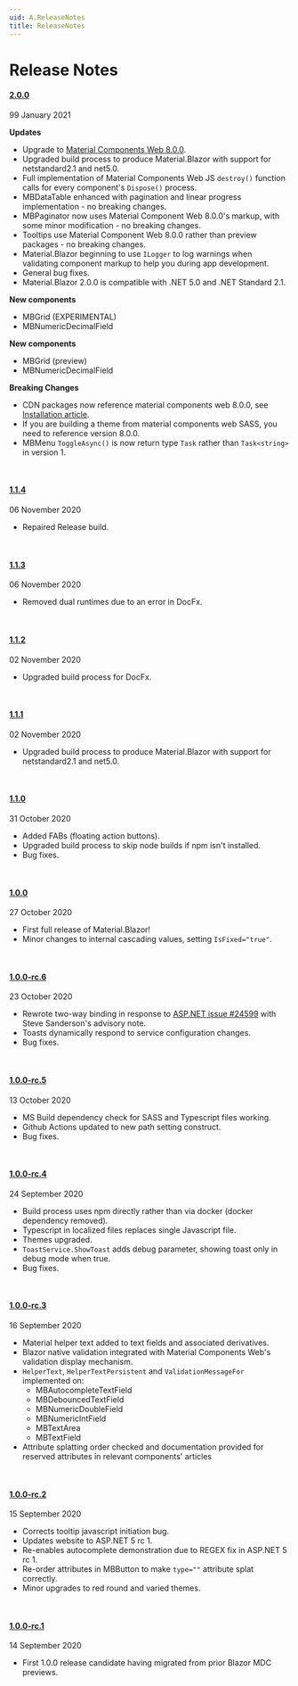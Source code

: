 ```yaml
---
uid: A.ReleaseNotes
title: ReleaseNotes
---
```

# Release Notes

#### [2.0.0](https://github.com/Material-Blazor/Material.Blazor/tree/2.0.0)
99 January 2021

**Updates**

- Upgrade to [Material Components Web 8.0.0](https://github.com/material-components/material-components-web/tree/v8.0.0/packages).
- Upgraded build process to produce Material.Blazor with support for netstandard2.1 and net5.0.
- Full implementation of Material Components Web JS `destroy()` function calls for every component's `Dispose()` process.
- MBDataTable enhanced with pagination and linear progress implementation - no breaking changes.
- MBPaginator now uses Material Component Web 8.0.0's markup, with some minor modification - no breaking changes.
- Tooltips use Material Component Web 8.0.0 rather than preview packages - no breaking changes.
- Material.Blazor beginning to use `ILogger` to log warnings when validating component markup to help you during app development.
- General bug fixes.
- Material.Blazor 2.0.0 is compatible with .NET 5.0 and .NET Standard 2.1.

**New components**

- MBGrid (EXPERIMENTAL)
- MBNumericDecimalField


**New components**

- MBGrid (preview)
- MBNumericDecimalField


**Breaking Changes**

- CDN packages now reference material components web 8.0.0, see [Installation article](xref:A.Installation).
- If you are building a theme from material components web SASS, you need to reference version 8.0.0.
- MBMenu `ToggleAsync()` is now return type `Task` rather than `Task<string>` in version 1.

<br />


#### [1.1.4](https://github.com/Material-Blazor/Material.Blazor/tree/1.1.4)
06 November 2020

- Repaired Release build.

<br />


#### [1.1.3](https://github.com/Material-Blazor/Material.Blazor/tree/1.1.3)
06 November 2020

- Removed dual runtimes due to an error in DocFx.

<br />


#### [1.1.2](https://github.com/Material-Blazor/Material.Blazor/tree/1.1.2)
02 November 2020

- Upgraded build process for DocFx.

<br />


#### [1.1.1](https://github.com/Material-Blazor/Material.Blazor/tree/1.1.1)
02 November 2020

- Upgraded build process to produce Material.Blazor with support for netstandard2.1 and net5.0.

<br />


#### [1.1.0](https://github.com/Material-Blazor/Material.Blazor/tree/1.1.0)
31 October 2020

- Added FABs (floating action buttons).
- Upgraded build process to skip node builds if npm isn't installed.
- Bug fixes.

<br />


#### [1.0.0](https://github.com/Material-Blazor/Material.Blazor/tree/1.0.0)
27 October 2020

- First full release of Material.Blazor!
- Minor changes to internal cascading values, setting `IsFixed="true"`.

<br />


#### [1.0.0-rc.6](https://github.com/Material-Blazor/Material.Blazor/tree/1.0.0-rc.6)
23 October 2020

- Rewrote two-way binding in response to [ASP.NET issue #24599](https://github.com/dotnet/aspnetcore/issues/24599#issuecomment-697588562) with Steve Sanderson's advisory note.
- Toasts dynamically respond to service configuration changes.
- Bug fixes.

<br />


#### [1.0.0-rc.5](https://github.com/Material-Blazor/Material.Blazor/tree/1.0.0-rc.5)
13 October 2020

- MS Build dependency check for SASS and Typescript files working.
- Github Actions updated to new path setting construct.
- Bug fixes.

<br />


#### [1.0.0-rc.4](https://github.com/Material-Blazor/Material.Blazor/tree/1.0.0-rc.4)
24 September 2020

- Build process uses npm directly rather than via docker (docker dependency removed).
- Typescript in localized files replaces single Javascript file.
- Themes upgraded.
- `ToastService.ShowToast` adds debug parameter, showing toast only in debug mode when true.
- Bug fixes.

<br />


#### [1.0.0-rc.3](https://github.com/Material-Blazor/Material.Blazor/tree/1.0.0-rc.3)
16 September 2020

- Material helper text added to text fields and associated derivatives.
- Blazor native validation integrated with Material Components Web's validation display mechanism.
- `HelperText`, `HelperTextPersistent` and `ValidationMessageFor` implemented on:
  - MBAutocompleteTextField
  - MBDebouncedTextField
  - MBNumericDoubleField
  - MBNumericIntField
  - MBTextArea
  - MBTextField
- Attribute splatting order checked and documentation provided for reserved attributes in relevant components' articles

<br />


#### [1.0.0-rc.2](https://github.com/Material-Blazor/Material.Blazor/tree/1.0.0-rc.2)
15 September 2020

- Corrects tooltip javascript initiation bug.
- Updates website to ASP.NET 5 rc 1.
- Re-enables autocomplete demonstration due to REGEX fix in ASP.NET 5 rc 1.
- Re-order attributes in MBButton to make `type=""` attribute splat correctly.
- Minor upgrades to red round and varied themes.

<br />


#### [1.0.0-rc.1](https://github.com/Material-Blazor/Material.Blazor/tree/1.0.0-RC.1)
14 September 2020

- First 1.0.0 release candidate having migrated from prior Blazor MDC previews.